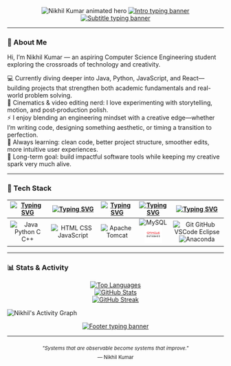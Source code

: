 <div align="center">

  <!-- Custom Animated Banner -->
  <img src="animation.gif" width="860" alt="Nikhil Kumar animated hero">

  <!-- Typing Banner -->
  <a href="https://git.io/typing-svg">
    <img 
      src="https://readme-typing-svg.herokuapp.com?font=Fira+Code&size=28&duration=7000&pause=1000&color=00FF2B&center=true&vCenter=true&repeat=false&width=880&lines=Hi,+I'm+Nikhil+Kumar!;Computer+Science+Engineer;Founder+%26+CEO+of+Tri+Matic;Creativity+%2B+Code+%3D+Impact" 
      alt="Intro typing banner">
  </a>

  <a href="https://git.io/typing-svg">
    <img 
      src="https://readme-typing-svg.herokuapp.com?font=Fira+Code&size=15&pause=1000&color=00FF2B&center=true&vCenter=true&multiline=true&repeat=false&width=760&lines=Full-stack+learner+|+Java+Python+JavaScript+React;Design+%2B+Engineering+mindset;Building+Tri+Matic+and+practical+projects" 
      alt="Subtitle typing banner">
  </a>
</div>

---

### 👤 About Me

Hi, I’m Nikhil Kumar — an aspiring Computer Science Engineering student exploring the crossroads of technology and creativity.

💻 Currently diving deeper into Java, Python, JavaScript, and React—building projects that strengthen both academic fundamentals and real-world problem solving.  
🎥 Cinematics & video editing nerd: I love experimenting with storytelling, motion, and post‑production polish.  
⚡ I enjoy blending an engineering mindset with a creative edge—whether I’m writing code, designing something aesthetic, or timing a transition to perfection.  
🌱 Always learning: clean code, better project structure, smoother edits, more intuitive user experiences.  
🎯 Long-term goal: build impactful software tools while keeping my creative spark very much alive.


---

 ### 🧰 Tech Stack
| [![Typing SVG](https://readme-typing-svg.herokuapp.com?font=Fira+Code&size=24&pause=800&color=00FF2B&center=true&vCenter=true&repeat=false&width=240&lines=Languages)](https://git.io/typing-svg) | [![Typing SVG](https://readme-typing-svg.herokuapp.com?font=Fira+Code&size=24&pause=800&color=00FF2B&center=true&vCenter=true&repeat=false&width=240&lines=Frontend)](https://git.io/typing-svg) | [![Typing SVG](https://readme-typing-svg.herokuapp.com?font=Fira+Code&size=24&pause=800&color=00FF2B&center=true&vCenter=true&repeat=false&width=240&lines=Backend%2FRuntime)](https://git.io/typing-svg) | [![Typing SVG](https://readme-typing-svg.herokuapp.com?font=Fira+Code&size=24&pause=800&color=00FF2B&center=true&vCenter=true&repeat=false&width=240&lines=Databases)](https://git.io/typing-svg) | [![Typing SVG](https://readme-typing-svg.herokuapp.com?font=Fira+Code&size=24&pause=800&color=00FF2B&center=true&vCenter=true&repeat=false&width=240&lines=Tools+%26+Platforms)](https://git.io/typing-svg) |
| ----- | ----- | ----- | ----- | ----- |
| <div align="center"><img src="https://skillicons.dev/icons?i=java,python,c,cpp" alt="Java Python C C++"></div> | <div align="center"><img src="https://skillicons.dev/icons?i=html,css,javascript" alt="HTML CSS JavaScript"></div> | <div align="center"><img src="https://img.shields.io/badge/Apache_Tomcat-0d1117?style=flat&logo=apachetomcat&logoColor=00FF2B" alt="Apache Tomcat"></div> | <div align="center"><img src="https://skillicons.dev/icons?i=mysql" alt="MySQL"><br><img src="https://raw.githubusercontent.com/github/explore/refs/heads/main/topics/oracle-database/oracle-database.png" height="40" alt="Oracle Database"></div> | <div align="center"><img src="https://skillicons.dev/icons?i=git,github,vscode,eclipse" alt="Git GitHub VSCode Eclipse"><br><img src="https://raw.githubusercontent.com/kalefranz/conda-packages/94cafba919f3214230bc954490f5db9584dc4d68/anaconda-latest/anaconda.ico" height="38" alt="Anaconda"></div> |

---

### 📊 Stats & Activity

<!-- STATS SECTION (VISUAL MATCH: dark bg, neon green accent) -->
<div align="center">
  <!-- If you self-host GitHub Readme Stats like your friend, replace the BASE DOMAIN below with your Vercel deployment:
       e.g. https://github-readme-stats-nikhilthesingh.vercel.app/ -->
  <a href="https://github.com/anuraghazra/github-readme-stats">
    <img 
      src="https://github-readme-stats.vercel.app/api/top-langs?username=nikhilthesingh&show_icons=true&locale=en&layout=compact&title_color=00FF2B&text_color=C9D1D9&icon_color=00FF2B&bg_color=0d1117&hide_border=true&card_width=410" 
      height="170" 
      alt="Top Languages"/>
  </a>
  <br>
  <a href="https://github.com/anuraghazra/github-readme-stats">
    <img 
      src="https://github-readme-stats.vercel.app/api?username=nikhilthesingh&show_icons=true&locale=en&title_color=00FF2B&text_color=C9D1D9&icon_color=00FF2B&bg_color=0d1117&hide_border=true&rank_icon=github" 
      height="180" 
      alt="GitHub Stats"/>
  </a>
  <br>
  <a href="https://github.com/DenverCoder1/github-readme-streak-stats">
    <img 
      src="https://github-readme-streak-stats.herokuapp.com?user=nikhilthesingh&background=0D1117&border=00FF2B&stroke=00FF2B&ring=00FF2B&fire=00FF2B&currStreakLabel=00FF2B&sideNums=C9D1D9&currStreakNum=00FF2B&sideLabels=C9D1D9&dates=6AFF7A" 
      height="180" 
      alt="GitHub Streak"/>
  </a>
</div>

<!-- ACTIVITY GRAPH (same color family) -->
![Nikhil's Activity Graph](https://github-readme-activity-graph.vercel.app/graph?username=nikhilthesingh&theme=github-compact&bg_color=000000&line=009A22&point=98FB98&color=00FF2B&title_color=00FF2B&area=true&hide_border=true)

<div align="center">
  <!-- CLOSING TYPING BANNER -->
  <a href="https://git.io/typing-svg">
    <img 
      src="https://readme-typing-svg.herokuapp.com?font=Fira+Code&size=28&duration=7000&pause=1000&color=00FF2B&center=true&vCenter=true&repeat=false&width=880&lines=Open+to+collaboration;Blending+Creativity+%2B+Code;Let's+build+impactful+projects!" 
      alt="Footer typing banner">
  </a>


---

<div align="center">
  <sub><em>"Systems that are observable become systems that improve."</em></sub><br>
  <sub>— Nikhil Kumar</sub>
</div>
